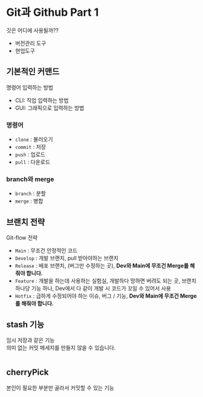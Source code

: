 # Git과 Github Part 1

깃은 어디에 사용될까??

- 버전관리 도구
- 현업도구

## 기본적인 커맨드

명령어 입력하는 방법

- CLI: 직업 입력하는 방법
- GUI: 그래픽으로 입력하는 방법

### 명령어

- `clone` : 불러오기
- `commit` : 저장
- `push` : 업로드
- `pull` : 다운로드

### branch와 merge

- `branch` : 분할
- `merge` : 병합

## 브랜치 전략

Git-flow 전략

- `Main` : 무조건 안정적인 코드
- `Develop` : 개발 브랜치, pull 받아야하는 브랜치
- `Release` : 배포 브랜치, (버그만 수정하는 곳), **Dev와 Main에 무조건 Merge를 해줘야 합니다.**
- `Feature` : 개발을 하는데 사용하는 실험실, 개발하다 망하면 버려도 되는 곳, 브랜치 하나당 기능 하나, Dev에서 다 같이 개발 시 코드가 꼬일 수 있어서 사용
- `Hotfix` : 급하게 수정되어야 하는 이슈, 버그 / 기능, **Dev와 Main에 무조건 Merge를 해줘야 합니다.** 

## stash 기능

임시 저장과 같은 기능  
의미 없는 커밋 메세지를 만들지 않을 수 있습니다.

```bash
```


## cherryPick

본인이 필요한 부분만 골라서 커밋할 수 있는 기능


```bash
```

